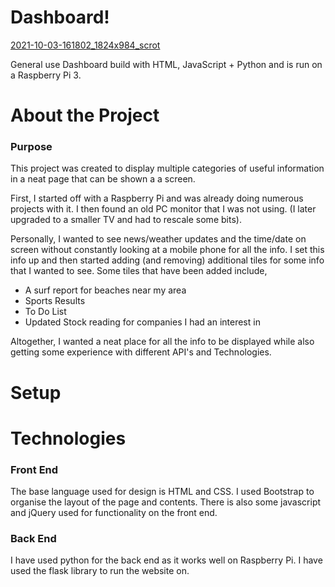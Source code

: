 # Dashboard!

[2021-10-03-161802_1824x984_scrot](https://user-images.githubusercontent.com/14328800/135761042-f5d61b00-663a-4ced-8ce3-3d6027d719e6.png)

General use Dashboard build with HTML, JavaScript + Python and is run on a Raspberry Pi 3.


# About the Project
### Purpose
This project was created to display multiple categories of useful information in a neat page that can be shown a a screen. 

First, I started off with a Raspberry Pi and was already doing numerous projects with it. 
I then found an old PC monitor that I was not using. (I later upgraded to a smaller TV and had to rescale some bits).

Personally, I wanted to see news/weather updates and the time/date on screen without constantly looking at a mobile phone for all the info. 
I set this info up and then started adding (and removing) additional tiles for some info that I wanted to see.
Some tiles that have been added include, 
* A surf report for beaches near my area
* Sports Results
* To Do List
* Updated Stock reading for companies I had an interest in

Altogether, I wanted a neat place for all the info to be displayed while also getting some experience with different API's and Technologies.

# Setup

# Technologies 
### Front End 
The base language used for design is HTML and CSS.
I used Bootstrap to organise the layout of the page and contents.
There is also some javascript and jQuery used for functionality on the front end.

### Back End
I have used python for the back end as it works well on Raspberry Pi.
I have used the flask library to run the website on. 

